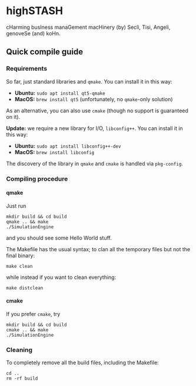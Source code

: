 # highSTASH
cHarming busIness manaGement macHinery (by) Seclì, Tisi, Angeli, genoveSe (and) koHn.


## Quick compile guide

### Requirements
So far, just standard libraries and `qmake`. You can install it in this way:

+ **Ubuntu:** `sudo apt install qt5-qmake`
+ **MacOS:** `brew install qt5` (unfortunately, no `qmake`-only solution)

As an alternative, you can also use `cmake` (though no support is guaranteed on it).

**Update:** we require a new library for I/O, `libconfig++`. You can install it in this way:

+ **Ubuntu:** `sudo apt install libconfig++-dev`
+ **MacOS:** `brew install libconfig`

The discovery of the library in `qmake` and `cmake` is handled via `pkg-config`.

### Compiling procedure

#### qmake
Just run

```
mkdir build && cd build
qmake .. && make
./SimulationEngine
```

and you should see some Hello World stuff.

The Makefile has the usual syntax; to clan all the temporary files but not the final binary:

```
make clean
```

while instead if you want to clean everything:

```
make distclean
```

#### cmake
If you prefer `cmake`, try

```
mkdir build && cd build
cmake .. && make
./SimulationEngine
```

### Cleaning
To completely remove all the build files, including the Makefile:
```
cd ..
rm -rf build
```
